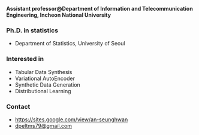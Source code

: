 **Assistant professor@Department of Information and Telecommunication Engineering, Incheon National University**

### Ph.D. in statistics
- Department of Statistics, University of Seoul

### Interested in
- Tabular Data Synthesis
- Variational AutoEncoder
- Synthetic Data Generation
- Distributional Learning

### Contact
- https://sites.google.com/view/an-seunghwan
- dpeltms79@gmail.com
